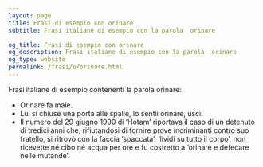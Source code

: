 ```yaml
---
layout: page
title: Frasi di esempio con orinare 
subtitle: Frasi italiane di esempio con la parola  orinare

og_title: Frasi di esempio con orinare 
og_description: Frasi italiane di esempio con la parola  orinare
og_type: website
permalink: /frasi/o/orinare.html
---
```


Frasi italiane di esempio contenenti la parola orinare:


- Orinare fa male.
- Lui si chiuse una porta alle spalle, lo sentii orinare, uscì.
- Il numero del 29 giugno 1990 di ‘Hotam’ riportava il caso di un detenuto di tredici anni che, rifiutandosi di fornire prove incriminanti contro suo fratello, si ritrovò con la faccia ‘spaccata’, ‘lividi su tutto il corpo’, non ricevette né cibo né acqua per ore e fu costretto a ‘orinare e defecare nelle mutande’.
